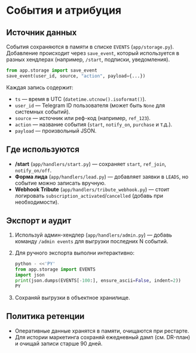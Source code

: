 # События и атрибуция

## Источник данных

События сохраняются в памяти в списке `EVENTS` (`app/storage.py`). Добавление происходит через `save_event`, который используется в разных хендлерах (например, `/start`, подписки, уведомления).

```python
from app.storage import save_event
save_event(user_id, source, "action", payload={...})
```

Каждая запись содержит:

- `ts` — время в UTC (`datetime.utcnow().isoformat()`).
- `user_id` — Telegram ID пользователя (может быть `None` для системных событий).
- `source` — источник или реф-код (например, `ref_123`).
- `action` — название события (`start`, `notify_on`, `purchase` и т.д.).
- `payload` — произвольный JSON.

## Где используются

- **/start** (`app/handlers/start.py`) — сохраняет `start`, `ref_join`, `notify_on/off`.
- **Форма лида** (`app/handlers/lead.py`) — добавляет заявки в `LEADS`, но событие можно записать вручную.
- **Webhook Tribute** (`app/handlers/tribute_webhook.py`) — стоит логировать `subscription_activated`/`cancelled` (добавь при необходимости).

## Экспорт и аудит

1. Используй админ-хендлер (`app/handlers/admin.py`) — добавь команду `/admin events` для выгрузки последних N событий.
2. Для ручного экспорта выполни интерактивно:

    ```python
    python - <<'PY'
    from app.storage import EVENTS
    import json
    print(json.dumps(EVENTS[-100:], ensure_ascii=False, indent=2))
    PY
    ```

3. Сохраняй выгрузки в объектное хранилище.

## Политика ретенции

- Оперативные данные хранятся в памяти, очищаются при рестарте.
- Для истории маркетинга сохраняй ежедневный дамп (см. DR-план) и очищай записи старше 90 дней.
